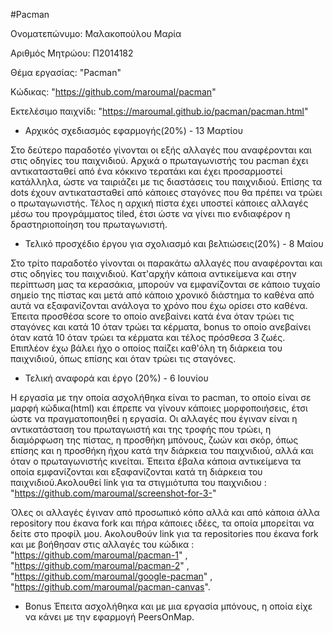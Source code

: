 #Pacman

Ονοματεπώνυμο: Μαλακοπούλου Μαρία

Αριθμός Μητρώου: Π2014182

Θέμα εργασίας: "Pacman"

Κώδικας: "https://github.com/maroumal/pacman"

Εκτελέσιμο παιχνίδι: "https://maroumal.github.io/pacman/pacman.html"

- Αρχικός σχεδιασμός εφαρμογής(20%) - 13 Μαρτίου

Στο δεύτερο παραδοτέο γίνονται οι εξής αλλαγές που αναφέρονται και στις οδηγίες του παιχνιδιού. Αρχικά ο πρωταγωνιστής του pacman έχει αντικατασταθεί από ένα κόκκινο τερατάκι και έχει προσαρμοστεί κατάλληλα, ώστε να ταιριάζει με τις διαστάσεις του παιχνιδιού. Επίσης τα dots έχουν αντικατασταθεί από κάποιες σταγόνες που θα πρέπει να τρώει ο πρωταγωνιστής. Τέλος η αρχική πίστα έχει υποστεί κάποιες αλλαγές μέσω του προγράμματος tiled, έτσι ώστε να γίνει πιο ενδιαφέρον η δραστηριοποίηση του πρωταγωνιστή.

- Τελικό προσχέδιο έργου για σχολιασμό και βελτιώσεις(20%) - 8 Μαίου

Στο τρίτο παραδοτέο γίνονται οι παρακάτω αλλαγές που αναφέρονται και στις οδηγίες του παιχνιδιού. Κατ'αρχήν κάποια αντικείμενα και στην περίπτωση μας τα κερασάκια, μπορούν να εμφανίζονται σε κάποιο τυχαίο σημείο της πίστας και μετά από κάποιο χρονικό διάστημα το καθένα από αυτά να εξαφανίζονται ανάλογα το χρόνο που έχω ορίσει στο καθένα. Έπειτα προσθέσα score το οποίο ανεβαίνει κατά ένα όταν τρώει τις σταγόνες και κατά 10 όταν τρώει τα κέρματα, bonus το οποίο ανεβαίνει όταν κατά 10 όταν τρώει τα κέρματα και τέλος πρόσθεσα 3 ζωές. Επιπλέον έχω βάλει ήχο ο οποίος παίζει καθ'όλη τη διάρκεια του παιχνιδιού, όπως επίσης και όταν τρώει τις σταγόνες.

-  Τελική αναφορά και έργο (20%) - 6 Ιουνίου

Η εργασία με την οποία ασχολήθηκα είναι το pacman, το οποίο είναι σε μαρφή κώδικα(html) και έπρεπε να γίνουν κάποιες μορφοποιήσεις, έτσι ώστε να πραγματοποιηθεί η εργασία. Οι αλλαγές που έγιναν είναι η αντικατάσταση του πρωταγωιστή και της τροφής που τρώει, η διαμόρφωση της πίστας, η προσθήκη μπόνους, ζωών και σκόρ, όπως επίσης και η προσθήκη ήχου κατά την διάρκεια του παιχνιδιού, αλλά και όταν ο πρωταγωνιστής κινείται. Έπειτα έβαλα κάποια αντικείμενα τα οποία εμφανίζονται και εξαφανίζονται κατά τη διάρκεια του παιχνιδιού.Ακολουθεί link για τα στιγμιότυπα του παιχνιδιου : "https://github.com/maroumal/screenshot-for-3-"

Όλες οι αλλαγές έγιναν από προσωπικό κόπο αλλά και από κάποια άλλα repository που έκανα fork και πήρα κάποιες ιδέες, τα οποία μπορείται να δείτε στο προφίλ μου. Ακολουθούν link για τα repositories που έκανα fork και με βοήθησαν στις αλλαγές του κώδικα : "https://github.com/maroumal/pacman-1" , "https://github.com/maroumal/pacman-2" , "https://github.com/maroumal/google-pacman" , "https://github.com/maroumal/pacman-canvas".

- Bonus
Έπειτα ασχολήθηκα και με μια εργασία μπόνους, η οποία είχε να κάνει με την εφαρμογή PeersOnMap.


